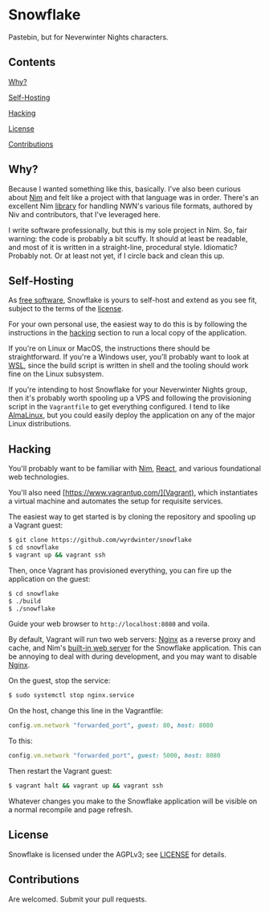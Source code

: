 # Snowflake

Pastebin, but for Neverwinter Nights characters.

## Contents

[Why?](#why)

[Self-Hosting](#self-hosting)

[Hacking](#hacking)

[License](#license)

[Contributions](#contributions)

## Why?

Because I wanted something like this, basically. I've also been curious about
[Nim](https://nim-lang.org/) and felt like a project with that language was
in order. There's an excellent Nim [library](https://github.com/niv/neverwinter.nim) for handling NWN's various
file formats, authored by Niv and contributors, that I've leveraged here.

I write software professionally, but this is my sole project in Nim. So, fair
warning: the code is probably a bit scuffy. It should at least be readable,
and most of it is written in a straight-line, procedural style. Idiomatic?
Probably not. Or at least not yet, if I circle back and clean this up.

## Self-Hosting

As [free software](https://en.wikipedia.org/wiki/Free_software), Snowflake is
yours to self-host and extend as you see fit, subject to the terms of the 
[license](https://github.com/wyrdwinter/snowflake/blob/master/LICENSE).

For your own personal use, the easiest way to do this is by following the
instructions in the [hacking](#hacking) section to run a local copy of
the application.

If you're on Linux or MacOS, the instructions there should be straightforward.
If you're a Windows user, you'll probably want to look at [WSL](https://docs.microsoft.com/en-us/windows/wsl/about), since
the build script is written in shell and the tooling should work fine on the
Linux subsystem.

If you're intending to host Snowflake for your Neverwinter Nights group,
then it's probably worth spooling up a VPS and following the provisioning
script in the `Vagrantfile` to get everything configured. I tend to like
[AlmaLinux](https://almalinux.org/), but you could easily deploy the
application on any of the major Linux distributions.

## Hacking

You'll probably want to be familiar with [Nim](https://nim-lang.org/), [React](https://reactjs.org/), and various foundational
web technologies.

You'll also need [https://www.vagrantup.com/](Vagrant), which instantiates a
virtual machine and automates the setup for requisite services.

The easiest way to get started is by cloning the repository and spooling up 
a Vagrant guest:

```sh
$ git clone https://github.com/wyrdwinter/snowflake
$ cd snowflake
$ vagrant up && vagrant ssh
```

Then, once Vagrant has provisioned everything, you can fire up the application
on the guest:

```sh
$ cd snowflake
$ ./build
$ ./snowflake
```

Guide your web browser to `http://localhost:8080` and voila.

By default, Vagrant will run two web servers: [Nginx](https://www.nginx.com/) as a reverse proxy and
cache, and Nim's [built-in web server](https://nim-lang.org/docs/asynchttpserver.html) for the Snowflake application. This can be
annoying to deal with during development, and you may want to disable [Nginx](https://www.nginx.com/).

On the guest, stop the service:

```sh
$ sudo systemctl stop nginx.service
```

On the host, change this line in the Vagrantfile:

```ruby
config.vm.network "forwarded_port", guest: 80, host: 8080
```

To this:

```ruby
config.vm.network "forwarded_port", guest: 5000, host: 8080
```

Then restart the Vagrant guest:

```sh
$ vagrant halt && vagrant up && vagrant ssh
```

Whatever changes you make to the Snowflake application will be visible on a
normal recompile and page refresh.

## License

Snowflake is licensed under the AGPLv3; see [LICENSE](https://github.com/wyrdwinter/snowflake/blob/master/LICENSE) for details.

## Contributions

Are welcomed. Submit your pull requests.
